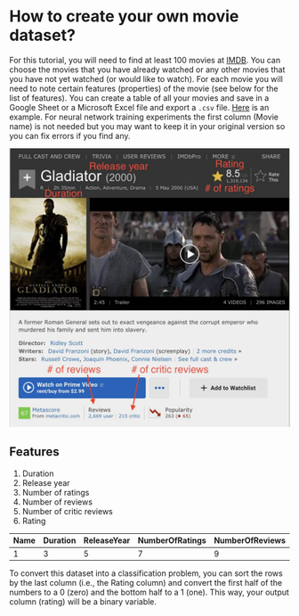 # How to create your own movie dataset?

For this tutorial, you will need to find at least 100 movies at [IMDB](https://www.imdb.com/). You can choose the movies that you have already watched or any other movies that you have not yet watched (or would like to watch). For each movie you will need to note certain features (properties) of the movie (see below for the list of features). You can create a table of all your movies and save in a Google Sheet or a Microsoft Excel file and export a `.csv` file. [Here](./my_imdb.csv) is an example. For neural network training experiments the first column (Movie name) is not needed but you may want to keep it in your original version so you can fix errors if you find any.

<p align="left">
  <img src="imdb.jpg" height=500>
</p>

## Features
1. Duration
1. Release year
1. Number of ratings
1. Number of reviews
1. Number of critic reviews
1. Rating

| Name | Duration | ReleaseYear | NumberOfRatings | NumberOfReviews | NumberOfCriticReviews | Rating |
| --- | --- | --- | --- | --- | --- | --- |
| 1 | 3 | 5 | 7 | 9 | 11 | 13 |

To convert this dataset into a classification problem, you can sort the rows by the last column (i.e., the Rating column) and convert the first half of the numbers to a 0 (zero) and the bottom half to a 1 (one). This way, your output column (rating) will be a binary variable.
